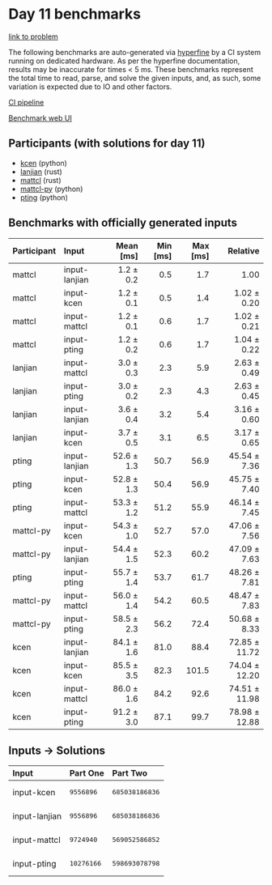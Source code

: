 # Day 11 benchmarks

[link to problem](https://adventofcode.com/2023/day/11)

The following benchmarks are auto-generated via
[hyperfine](https://github.com/sharkdp/hyperfine) by a CI system running on
dedicated hardware. As per the hyperfine documentation, results may be
inaccurate for times < 5 ms. These benchmarks represent the total time to read,
parse, and solve the given inputs, and, as such, some variation is expected due
to IO and other factors.

[CI pipeline](http://ci.papercode.net:8080/teams/main/pipelines/aoc2023)

[Benchmark web UI](https://aoc.ancalagon.black)


## Participants (with solutions for day 11)

- [kcen](https://github.com/kcen/aoc2023) (python)
- [lanjian](https://github.com/lanjian/aoc-2023) (rust)
- [mattcl](https://github.com/mattcl/aoc2023) (rust)
- [mattcl-py](https://github.com/mattcl/aoc2023-py) (python)
- [pting](https://github.com/pting/aoc2023) (python)


## Benchmarks with officially generated inputs

| Participant | Input | Mean [ms] | Min [ms] | Max [ms] | Relative |
|:---|:---|---:|---:|---:|---:|
| mattcl | input-lanjian | 1.2 ± 0.2 | 0.5 | 1.7 | 1.00 |
| mattcl | input-kcen | 1.2 ± 0.1 | 0.5 | 1.4 | 1.02 ± 0.20 |
| mattcl | input-mattcl | 1.2 ± 0.1 | 0.6 | 1.7 | 1.02 ± 0.21 |
| mattcl | input-pting | 1.2 ± 0.2 | 0.6 | 1.7 | 1.04 ± 0.22 |
| lanjian | input-mattcl | 3.0 ± 0.3 | 2.3 | 5.9 | 2.63 ± 0.49 |
| lanjian | input-pting | 3.0 ± 0.2 | 2.3 | 4.3 | 2.63 ± 0.45 |
| lanjian | input-lanjian | 3.6 ± 0.4 | 3.2 | 5.4 | 3.16 ± 0.60 |
| lanjian | input-kcen | 3.7 ± 0.5 | 3.1 | 6.5 | 3.17 ± 0.65 |
| pting | input-lanjian | 52.6 ± 1.3 | 50.7 | 56.9 | 45.54 ± 7.36 |
| pting | input-kcen | 52.8 ± 1.3 | 50.4 | 56.9 | 45.75 ± 7.40 |
| pting | input-mattcl | 53.3 ± 1.2 | 51.2 | 55.9 | 46.14 ± 7.45 |
| mattcl-py | input-kcen | 54.3 ± 1.0 | 52.7 | 57.0 | 47.06 ± 7.56 |
| mattcl-py | input-lanjian | 54.4 ± 1.5 | 52.3 | 60.2 | 47.09 ± 7.63 |
| pting | input-pting | 55.7 ± 1.4 | 53.7 | 61.7 | 48.26 ± 7.81 |
| mattcl-py | input-mattcl | 56.0 ± 1.4 | 54.2 | 60.5 | 48.47 ± 7.83 |
| mattcl-py | input-pting | 58.5 ± 2.3 | 56.2 | 72.4 | 50.68 ± 8.33 |
| kcen | input-lanjian | 84.1 ± 1.6 | 81.0 | 88.4 | 72.85 ± 11.72 |
| kcen | input-kcen | 85.5 ± 3.5 | 82.3 | 101.5 | 74.04 ± 12.20 |
| kcen | input-mattcl | 86.0 ± 1.6 | 84.2 | 92.6 | 74.51 ± 11.98 |
| kcen | input-pting | 91.2 ± 3.0 | 87.1 | 99.7 | 78.98 ± 12.88 |


## Inputs -> Solutions

| Input | Part One | Part Two |
|:---|:---|:---|
|input-kcen|<pre>9556896</pre>|<pre>685038186836</pre>|
|input-lanjian|<pre>9556896</pre>|<pre>685038186836</pre>|
|input-mattcl|<pre>9724940</pre>|<pre>569052586852</pre>|
|input-pting|<pre>10276166</pre>|<pre>598693078798</pre>|